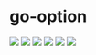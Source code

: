 
# go-option

[![][ci-badge]][ci-link]
[![][codecov-badge]][codecov-link]
[![][go-report-badge]][go-report-link]
[![][github-release-badge]][github-release-link]
[![][go-version-badge]][go-version-link]
[![][go-reference-badge]][go-reference-link]

[ci-link]: https://github.com/auryannn/go-option/actions/workflows/ci.yml
[ci-badge]: https://img.shields.io/github/actions/workflow/status/auryannn/go-option/ci.yml?&label=CI

[github-release-link]: https://github.com/auryannn/go-option/releases
[github-release-badge]: https://img.shields.io/github/v/release/auryannn/go-option

[codecov-link]: https://codecov.io/gh/auryannn/go-option
[codecov-badge]: https://img.shields.io/codecov/c/github/auryannn/go-option

[go-version-link]: go.mod
[go-version-badge]: https://img.shields.io/github/go-mod/go-version/auryannn/go-option?label=go

[go-report-link]: https://goreportcard.com/report/github.com/auryannn/go-option
[go-report-badge]: https://goreportcard.com/badge/github.com/auryannn/go-option

[go-reference-link]: https://pkg.go.dev/mod/github.com/auryannn/go-option
[go-reference-badge]: https://pkg.go.dev/badge/mod/github.com/auryannn/go-option
